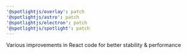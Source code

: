 ```yaml
---
'@spotlightjs/overlay': patch
'@spotlightjs/astro': patch
'@spotlightjs/electron': patch
'@spotlightjs/spotlight': patch
---
```


Various improvements in React code for better stability & performance
